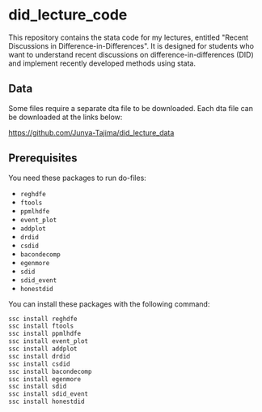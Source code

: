 # did_lecture_code

This repository contains the stata code for my lectures, entitled "Recent Discussions in Difference-in-Differences". It is designed for students who want to understand recent discussions on difference-in-differences (DID) and implement recently developed methods using stata. 

## Data

Some files require a separate dta file to be downloaded. Each dta file can be downloaded at the links below:

https://github.com/Junya-Tajima/did_lecture_data

## Prerequisites
You need these packages to run do-files:

- `reghdfe`
- `ftools`
- `ppmlhdfe`
- `event_plot`
- `addplot`
- `drdid`
- `csdid`
- `bacondecomp`
- `egenmore`
- `sdid`
- `sdid_event`
- `honestdid`

You can install these packages with the following command:

```bash
ssc install reghdfe
ssc install ftools
ssc install ppmlhdfe
ssc install event_plot
ssc install addplot
ssc install drdid
ssc install csdid
ssc install bacondecomp
ssc install egenmore
ssc install sdid
ssc install sdid_event
ssc install honestdid
